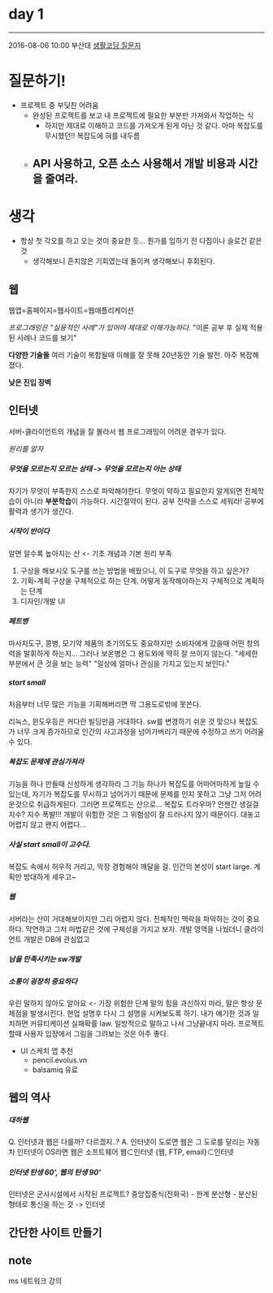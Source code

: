 # day 1
---
2016-08-06 10:00 부산대
[생활코딩 질문지](https://goo.gl/mXLPWH)

# 질문하기!
- 프로젝트 중 부딪친 어려움
  - 완성된 프로젝트를 보고 내 프로젝트에 필요한 부분만 가져와서 작업하는 식
    - 하지만 제대로 이해하고 코드를 가져오게 된게 아닌 것 같다. 아마 복잡도를 무시했던!! 복잡도에 혀를 내두름
  - API 사용하고, 오픈 소스 사용해서 개발 비용과 시간을 줄여라.
    - 

# 생각
- 항상 첫 각오를 하고 오는 것이 중요한 듯... 뭔가를 임하기 전 다짐이나 슬로건 같은 것
  - 생각해보니 흔치않은 기회였는데 돌이켜 생각해보니 후회된다.

## 웹
웹앱=홈페이지=웹사이트=웹애플리케이션

*프로그래밍은 "실용적인 사례"가 있어야 제대로 이해가능하다.*
"이론 공부 후 실제 적용된 사례나 코드를 보기"

**다양한 기술들**
여러 기술이 복합될때 이해를 잘 못해
20년동안 기술 발전. 아주 복잡해졌다.

**낮은 진입 장벽**

## 인터넷
서버-클라이언트의 개념을 잘 몰라서 웹 프로그래밍이 어려운 경우가 있다.

*원리를 알자*

##### 무엇을 모르는지 모르는 상태 -> 무엇을 모르는지 아는 상태
자기가 무엇이 부족한지 스스로 파악해야한다. 무엇이 약하고 필요한지 알게되면 전체학습이 아니라 **부분학습**이 가능하다. 시간절약이 된다. 공부 전략을 스스로 세워라! 공부에 활력과 생기가 생긴다.

##### 시작이 반이다
알면 알수록 높아지는 산 <- 기초 개념과 기본 원리 부족

1. 구상을 해보시오
도구를 쓰는 방법을 배웠으니, 이 도구로 무엇을 하고 싶은가?
2. 기획-계획
구상을 구체적으로 하는 단계. 어떻게 동작해야하는지 구체적으로 계획하는 단계
3. 디자인/개발
UI 

##### 페트병
마사지도구, 콩병, 모기약
제품의 초기의도도 중요하지만 소비자에게 갔을때 어떤 창의력을 발휘하게 하는지...
그러나 보온병은 그 용도외에 딱히 잘 쓰이지 않는다.
"세세한 부분에서 큰 것을 보는 능력" "일상에 얼마나 관심을 가지고 있는지 보인다."

##### start small
처음부터 너무 많은 기능을 기획해버리면 딱 그용도로밖에 못쓴다.

리눅스, 윈도우등은 커다란 빌딩만큼 거대하다.
sw를 변경하기 쉬운 것 맞으나
복잡도가 너무 크게 증가하므로
인간의 사고과정을 넘어가버리기 때문에 수정하고 쓰기 어려울 수 있다.

##### 복잡도 문제에 관심가져라
기능을 하나 만들때 신성하게 생각하라
그 기능 하나가 복잡도를 어마어마하게 높일 수 있는데,
자기가 복잡도를 무시하고 넘어가기 때문에 문제를 인지 못하고 그냥 그저 어려운것으로 취급하게된다.
그러면 프로젝트는 산으로...
복잡도 트라우마? 언젠간 생길걸
지수? 지수 폭발!!! 
개발이 위험한 것은 그 위험성이 잘 드러나지 않기 때문이다.
대놓고 어렵지 않고 왠지 어렵다...

##### 사실 start small이 고수다.
복잡도 속에서 허우적 거리고, 막장 경험해야 깨달을 걸.
인간의 본성이 start large.
계획만 방대하게 세우고~

##### 웹
서버라는 산이 거대해보이지만 그리 어렵지 않다.
전체적인 맥락을 파악하는 것이 중요하다.
막연하고 그저 마법같은 것에 구체성을 가지고 보자.
개발 영역을 나눴더니 클라이언트 개발은 DB에 관심없고 

##### 남을 만족시키는 sw개발

##### 소통이 굉장히 중요하다
우린 말하지 않아도 알아요 <- 가장 위험한 단계
말의 힘을 과신하지 마라, 말은 항상 문제점을 발생시킨다.
현업 설명후 다시 그 설명을 시켜보도록 하기. 내가 얘기한 것과 일치하면 커뮤티케이션 실패확률 law. 일방적으로 말하고 나서 그냥끝내지 마라.
프로젝트할때 사용자 입장에서 그림을 그려보는 것은 아주 좋다.

* UI 스케치 앱 추천
  * pencil.evolus.vn
  * balsamiq 유료 

## 웹의 역사
##### 대하웹
Q. 인터넷과 웹은 다를까?
다르겠지..?
A. 인터넷이 도로면 웹은 그 도로를 달리는 자동차
인터넷이 OS라면 웹은 소프트웨어
웹⊂인터넷
{웹, FTP, email}⊂인터넷

##### 인터넷 탄생 60', 웹의 탄생 90'
인터넷은 군사시설에서 시작된 프로젝트?
중앙집중식(전화국) - 한계
분산형 - 분산된 형태로 통신을 하는 것 -> 인터넷

## 간단한 사이트 만들기

## note
ms 네트워크 강의